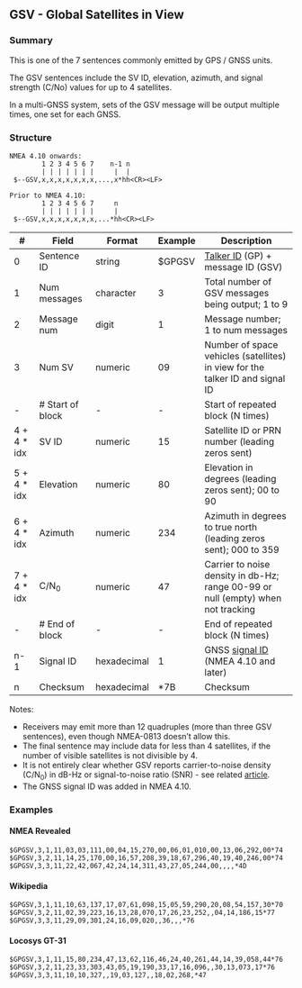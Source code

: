 ## GSV - Global Satellites in View

### Summary

This is one of the 7 sentences commonly emitted by GPS / GNSS units.

The GSV sentences include the SV ID, elevation, azimuth, and signal strength (C/No) values for up to 4 satellites.

In a multi-GNSS system, sets of the GSV message will be output multiple times, one set for each GNSS.



### Structure

```
NMEA 4.10 onwards:
        1 2 3 4 5 6 7    n-1 n
        | | | | | | |     |  |
 $--GSV,x,x,x,x,x,x,x,...,x*hh<CR><LF>
 
Prior to NMEA 4.10:
        1 2 3 4 5 6 7     n
        | | | | | | |     |
 $--GSV,x,x,x,x,x,x,x,...*hh<CR><LF>
```

| #            | Field            | Format      | Example | Description                                                  |
| ------------ | ---------------- | ----------- | ------- | ------------------------------------------------------------ |
| 0            | Sentence ID      | string      | $GPGSV  | [Talker ID](../lookups/talker-id.md) (GP) + message ID (GSV) |
| 1            | Num messages     | character   | 3       | Total number of GSV messages being output; 1 to 9            |
| 2            | Message num      | digit       | 1       | Message number; 1 to num messages                            |
| 3            | Num SV           | numeric     | 09      | Number of space vehicles (satellites) in view for the talker ID and signal ID |
| -            | # Start of block | -           | -       | Start of repeated block (N times)                            |
| 4 + 4 \* idx | SV ID            | numeric     | 15      | Satellite ID or PRN number (leading zeros sent)              |
| 5 + 4 \* idx | Elevation        | numeric     | 80      | Elevation in degrees (leading zeros sent); 00 to 90          |
| 6 + 4 \* idx | Azimuth          | numeric     | 234     | Azimuth in degrees to true north (leading zeros sent); 000 to 359 |
| 7 + 4 \* idx | C/N<sub>0</sub>  | numeric     | 47      | Carrier to noise density in db-Hz; range 00-99 or null (empty) when not tracking |
| -            | # End of block   | -           | -       | End of repeated block (N times)                              |
| n-1          | Signal ID        | hexadecimal | 1       | GNSS [signal ID](../lookups/signal-id.md) (NMEA 4.10 and later) |
| n            | Checksum         | hexadecimal | \*7B    | Checksum                                                     |

Notes:

- Receivers may emit more than 12 quadruples (more than three GSV sentences), even though NMEA-0813 doesn’t allow this.
- The final sentence may include data for less than 4 satellites, if the number of visible satellites is not divisible by 4.
- It is not entirely clear whether GSV reports carrier-to-noise density (C/N<sub>0</sub>) in dB-Hz or signal-to-noise ratio (SNR) - see related [article](https://insidegnss.com/measuring-gnss-signal-strength/).
- The GNSS signal ID was added in NMEA 4.10.



### Examples

#### NMEA Revealed

```
$GPGSV,3,1,11,03,03,111,00,04,15,270,00,06,01,010,00,13,06,292,00*74 $GPGSV,3,2,11,14,25,170,00,16,57,208,39,18,67,296,40,19,40,246,00*74
$GPGSV,3,3,11,22,42,067,42,24,14,311,43,27,05,244,00,,,,*4D
```

#### Wikipedia

```
$GPGSV,3,1,11,10,63,137,17,07,61,098,15,05,59,290,20,08,54,157,30*70
$GPGSV,3,2,11,02,39,223,16,13,28,070,17,26,23,252,,04,14,186,15*77
$GPGSV,3,3,11,29,09,301,24,16,09,020,,36,,,*76
```

#### Locosys GT-31

```
$GPGSV,3,1,11,15,80,234,47,13,62,116,46,24,40,261,44,14,39,058,44*76
$GPGSV,3,2,11,23,33,303,43,05,19,190,33,17,16,096,,30,13,073,17*76
$GPGSV,3,3,11,10,10,327,,19,03,127,,18,02,268,*47
```

